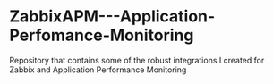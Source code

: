 # ZabbixAPM---Application-Perfomance-Monitoring
Repository that contains some of the robust integrations I created for Zabbix and Application Performance Monitoring
